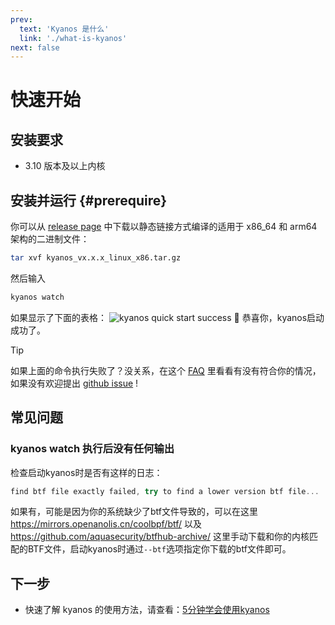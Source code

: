 ```yaml
---
prev:
  text: 'Kyanos 是什么'
  link: './what-is-kyanos'
next: false
---
```



# 快速开始
## 安装要求

- 3.10 版本及以上内核

## 安装并运行 {#prerequire}

你可以从 [release page](https://github.com/hengyoush/kyanos/releases) 中下载以静态链接方式编译的适用于 x86_64 和 arm64 架构的二进制文件：

```bash
tar xvf kyanos_vx.x.x_linux_x86.tar.gz
```

然后输入
```bash
kyanos watch 
```

 如果显示了下面的表格：
![kyanos quick start success](/quickstart-success.png)
🎉 恭喜你，kyanos启动成功了。

> [!TIP]
> 如果上面的命令执行失败了？没关系，在这个 [FAQ](./faq) 里看看有没有符合你的情况，如果没有欢迎提出 [github issue](https://github.com/hengyoush/kyanos/issues) ! 

## 常见问题
### kyanos watch 执行后没有任何输出

检查启动kyanos时是否有这样的日志：

```js
find btf file exactly failed, try to find a lower version btf file...
```
如果有，可能是因为你的系统缺少了btf文件导致的，可以在这里 https://mirrors.openanolis.cn/coolbpf/btf/ 以及 https://github.com/aquasecurity/btfhub-archive/ 这里手动下载和你的内核匹配的BTF文件，启动kyanos时通过`--btf`选项指定你下载的btf文件即可。


## 下一步
- 快速了解 kyanos 的使用方法，请查看：[5分钟学会使用kyanos](./how-to)


